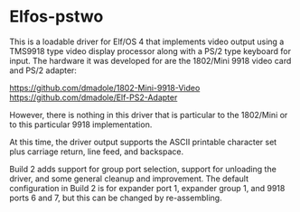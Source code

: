 # Elfos-pstwo

This is a loadable driver for Elf/OS 4 that implements video output using a TMS9918 type video display processor along with a PS/2 type keyboard for input. The hardware it was developed for are the 1802/Mini 9918 video card and PS/2 adapter:

https://github.com/dmadole/1802-Mini-9918-Video  
https://github.com/dmadole/Elf-PS2-Adapter  

However, there is nothing in this driver that is particular to the 1802/Mini or to this particular 9918 implementation.

At this time, the driver output supports the ASCII printable character set plus carriage return, line feed, and backspace.

Build 2 adds support for group port selection, support for unloading the driver, and some general cleanup and improvement. The default configuration in Build 2 is for expander port 1, expander group 1, and 9918 ports 6 and 7, but this can be changed by re-assembling.

